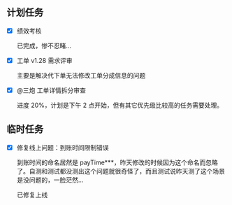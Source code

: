 ## 计划任务

- [x] 绩效考核

  已完成，惨不忍睹...

- [x] 工单 v1.28 需求评审

  主要是解决代下单无法修改工单分成信息的问题

- [x] @三炮 工单详情拆分审查

  进度 20%，计划是下午 2 点开始，但有其它优先级比较高的任务需要处理。

## 临时任务

- [x] 修复线上问题：到账时间限制错误

  到账时间的命名居然是 payTime\*\*\*，昨天修改的时候因为这个命名而忽略了。自测和测试都没测出这个问题就很奇怪了，而且测试说昨天测了这个场景是没问题的，一脸茫然...

  已修复上线
